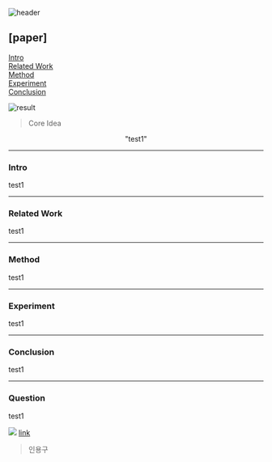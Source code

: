 ![header](https://capsule-render.vercel.app/api?type=waving&color=auto&height=80&section=header&text=Welcome%20Paper%20Review&fontSize=50)


## [paper]

[Intro](#intro)</br>
[Related Work](#related-work)</br>
[Method](#method)</br>
[Experiment](#experiment)</br>
[Conclusion](#conclusion)</br>

![result](./img1.png)

> Core Idea
<div align=center>
"test1"</br>
</div>

***

### <strong>Intro</strong>
<p>
test1</br>
</p>

***

### <strong>Related Work</strong>
<p>
test1</br>
</p>

***

### <strong>Method</strong>
<p>
test1</br>
</p>

***

### <strong>Experiment</strong>
<p>
test1</br>
</p>

***

### <strong>Conclusion</strong>
<p>
test1</br>
</p>

***

### <strong>Question</strong>
<p>
test1</br>
</p>


![](img_path)
<a href="">link</a>


> 인용구
